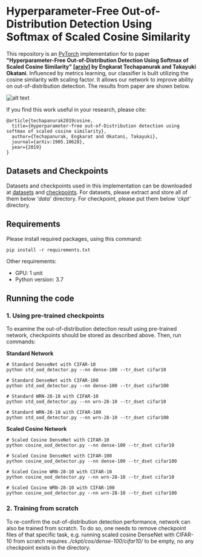 
# Hyperparameter-Free Out-of-Distribution Detection Using Softmax of Scaled Cosine Similarity

This repository is an [PyTorch](https://pytorch.org/) implementation for to paper __"Hyperparameter-Free Out-of-Distribution Detection Using Softmax of Scaled Cosine Similarity" [[arxiv]](https://arxiv.org/abs/1905.10628) by Engkarat Techapanurak and Takayuki Okatani__. Influenced by metrics learning, our classifier is built utilizing the cosine similarity with scaling factor. It allows our network to improve ability on out-of-distribution detection. The results from paper are shown below.

![alt text](result_ood_detection.png)

If you find this work useful in your research, please cite:
~~~
@article{techapanurak2019cosine,
  title={Hyperparameter-free out-of-Distribution detection using softmax of scaled cosine similarity},
  author={Techapanurak, Engkarat and Okatani, Takayuki},
  journal={arXiv:1905.10628},
  year={2019}
}
~~~


## Datasets and Checkpoints

Datasets and checkpoints used in this implementation can be downloaded at [datasets](https://drive.google.com/file/d/1eTtBQBUi6wQWzJrixOk2wcq15o2tN7P7/view?usp=sharing) and [checkpoints](https://drive.google.com/file/d/1GqHo7ZLVjUtytLjLFikn9OIbG6_Tpf4h/view?usp=sharing). For datasets, please extract and store all of them below *'data'* directory. For checkpoint, please put them below *'ckpt'* directory.

## Requirements

Please install required packages, using this command:
~~~
pip install -r requirements.txt
~~~

Other requirements:
- GPU: 1 unit
- Python version: 3.7

## Running the code

### 1. Using pre-trained checkpoints

To examine the out-of-distribution detection result using pre-trained network, checkpoints should be stored as described above. Then, run commands:

__Standard Network__

~~~
# Standard DenseNet with CIFAR-10
python std_ood_detector.py --nn dense-100 --tr_dset cifar10
~~~

~~~
# Standard DenseNet with CIFAR-100
python std_ood_detector.py --nn dense-100 --tr_dset cifar100
~~~

~~~
# Standard WRN-28-10 with CIFAR-10
python std_ood_detector.py --nn wrn-28-10 --tr_dset cifar10
~~~

~~~
# Standard WRN-28-10 with CIFAR-100
python std_ood_detector.py --nn wrn-28-10 --tr_dset cifar100
~~~

__Scaled Cosine Network__

~~~
# Scaled Cosine DenseNet with CIFAR-10
python cosine_ood_detector.py --nn dense-100 --tr_dset cifar10
~~~

~~~
# Scaled Cosine DenseNet with CIFAR-100
python cosine_ood_detector.py --nn dense-100 --tr_dset cifar100
~~~

~~~
# Scaled Cosine WRN-28-10 with CIFAR-10
python cosine_ood_detector.py --nn wrn-28-10 --tr_dset cifar10
~~~

~~~
# Scaled Cosine WRN-28-10 with CIFAR-100
python cosine_ood_detector.py --nn wrn-28-10 --tr_dset cifar100
~~~

### 2. Training from scratch

To re-confirm the out-of-distribution detection performance, network can also be trained from scratch. To do so, one needs to remove checkpoint files of that specific task, e.g. running scaled cosine DenseNet with CIFAR-10 from scratch requires *./ckpt/cos/dense-100/cifar10/* to be empty, no any checkpoint exists in the directory.
